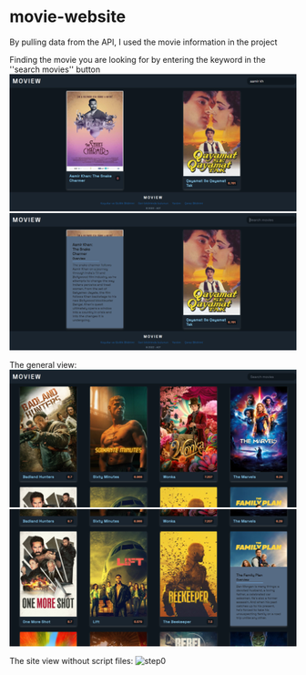 ﻿# movie-website

By pulling data from the API, I used the movie information in the project

Finding the movie you are looking for by entering the keyword in the ''search movies'' button
![alt text](step1.png)
![alt text](step4.png)

The general view:
![alt text](step2.png)
![alt text](step5.png)

The site view without script files:
![step0](https://github.com/alperenec/movie-website/assets/91540339/3e3612da-7a5a-422b-a133-f970e84b1a31)

